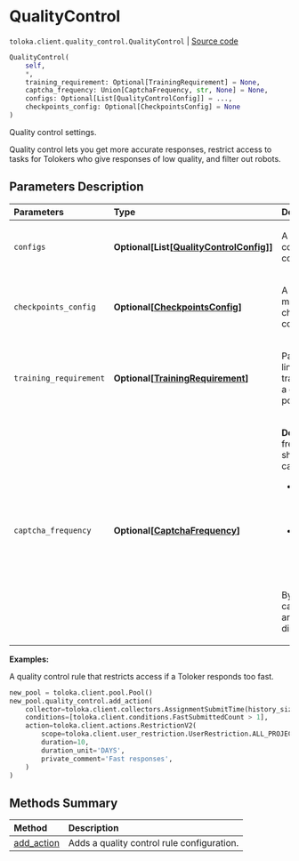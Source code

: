 # QualityControl
`toloka.client.quality_control.QualityControl` | [Source code](https://github.com/Toloka/toloka-kit/blob/v1.2.1/src/client/quality_control.py#L26)

```python
QualityControl(
    self,
    *,
    training_requirement: Optional[TrainingRequirement] = None,
    captcha_frequency: Union[CaptchaFrequency, str, None] = None,
    configs: Optional[List[QualityControlConfig]] = ...,
    checkpoints_config: Optional[CheckpointsConfig] = None
)
```

Quality control settings.


Quality control lets you get more accurate responses, restrict access to tasks for Tolokers who give responses of low quality, and filter out robots.

## Parameters Description

| Parameters | Type | Description |
| :----------| :----| :-----------|
`configs`|**Optional\[List\[[QualityControlConfig](toloka.client.quality_control.QualityControl.QualityControlConfig.md)\]\]**|<p>A list of quality control rules configurations.</p>
`checkpoints_config`|**Optional\[[CheckpointsConfig](toloka.client.quality_control.QualityControl.CheckpointsConfig.md)\]**|<p>A selective majority vote check configuration.</p>
`training_requirement`|**Optional\[[TrainingRequirement](toloka.client.quality_control.QualityControl.TrainingRequirement.md)\]**|<p>Parameters for linking a training pool to a general task pool.</p>
`captcha_frequency`|**Optional\[[CaptchaFrequency](toloka.client.quality_control.QualityControl.CaptchaFrequency.md)\]**|<p>**Deprecated.** A frequency of showing captchas.</p> <ul> <li>`LOW` — Show one for every 20 tasks.</li> <li>`MEDIUM`, `HIGH` — Show one for every 10 tasks.</li> </ul> <p>By default, captchas aren&#x27;t displayed.</p>

**Examples:**

A quality control rule that restricts access if a Toloker responds too fast.

```python
new_pool = toloka.client.pool.Pool()
new_pool.quality_control.add_action(
    collector=toloka.client.collectors.AssignmentSubmitTime(history_size=5, fast_submit_threshold_seconds=20),
    conditions=[toloka.client.conditions.FastSubmittedCount > 1],
    action=toloka.client.actions.RestrictionV2(
        scope=toloka.client.user_restriction.UserRestriction.ALL_PROJECTS,
        duration=10,
        duration_unit='DAYS',
        private_comment='Fast responses',
    )
)
```
## Methods Summary

| Method | Description |
| :------| :-----------|
[add_action](toloka.client.quality_control.QualityControl.add_action.md)| Adds a quality control rule configuration.
